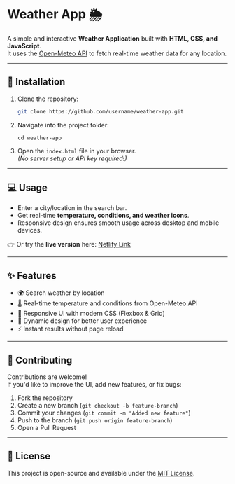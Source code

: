 # Weather App 🌦️

A simple and interactive **Weather Application** built with **HTML, CSS, and JavaScript**.  
It uses the [Open-Meteo API](https://open-meteo.com/) to fetch real-time weather data for any location.  

---

## 🚀 Installation

1. Clone the repository:
   ```bash
   git clone https://github.com/username/weather-app.git
   ```

2. Navigate into the project folder:
   ```
   cd weather-app
   ```

3. Open the `index.html` file in your browser.  
   *(No server setup or API key required!)*

---

## 💻 Usage

- Enter a city/location in the search bar.  
- Get real-time **temperature, conditions, and weather icons**.  
- Responsive design ensures smooth usage across desktop and mobile devices.  

👉 Or try the **live version** here: [Netlify Link](https://dev-zeewheatherapp.netlify.app/)

---

## ✨ Features

- 🌍 Search weather by location  
- 🌡️ Real-time temperature and conditions from Open-Meteo API  
- 📱 Responsive UI with modern CSS (Flexbox & Grid)  
- 🎨 Dynamic design for better user experience  
- ⚡ Instant results without page reload  

---

## 🤝 Contributing

Contributions are welcome!  
If you'd like to improve the UI, add new features, or fix bugs:  

1. Fork the repository  
2. Create a new branch (`git checkout -b feature-branch`)  
3. Commit your changes (`git commit -m "Added new feature"`)  
4. Push to the branch (`git push origin feature-branch`)  
5. Open a Pull Request  

---

## 📜 License

This project is open-source and available under the [MIT License](LICENSE).
